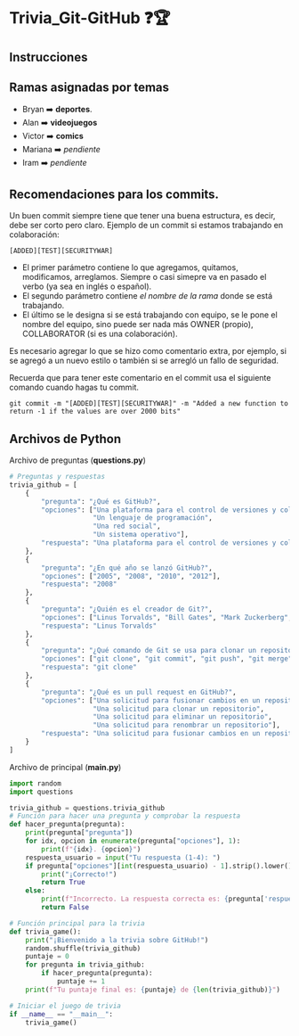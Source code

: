 # Trivia_Git-GitHub ❓🏆

## Instrucciones



## Ramas asignadas por temas

- Bryan ➡️ **deportes**.
- Alan  ➡️ **videojuegos**
- Victor ➡️ **comics**
- Mariana ➡️ *pendiente*
- Iram ➡️ *pendiente*


## Recomendaciones para los commits.
Un buen commit siempre tiene que tener una buena estructura, es decir, debe ser corto pero claro.
Ejemplo de un commit si estamos trabajando en colaboración:
```
[ADDED][TEST][SECURITYWAR]
```
- El primer parámetro contiene lo que agregamos, quitamos, modificamos, arreglamos. Siempre o casi simepre va en pasado el verbo (ya sea en inglés o español).
- El segundo parámetro contiene *el nombre de la rama* donde se está trabajando.
- El último se le designa si se está  trabajando con equipo, se le pone el nombre del equipo, sino puede ser nada más OWNER (propio), COLLABORATOR (si es una colaboración).

Es necesario agregar lo que se hizo como comentario extra, por ejemplo, si se agregó a un nuevo estilo o también si se arregló un fallo de seguridad.

Recuerda que para tener este comentario en el commit usa el siguiente comando cuando hagas tu commit.

```
git commit -m "[ADDED][TEST][SECURITYWAR]" -m "Added a new function to return -1 if the values are over 2000 bits"
```

## Archivos de Python

Archivo de preguntas (**questions.py**)

```python
# Preguntas y respuestas
trivia_github = [
    {
        "pregunta": "¿Qué es GitHub?",
        "opciones": ["Una plataforma para el control de versiones y colaboración de código", 
                     "Un lenguaje de programación", 
                     "Una red social", 
                     "Un sistema operativo"],
        "respuesta": "Una plataforma para el control de versiones y colaboración de código"
    },
    {
        "pregunta": "¿En qué año se lanzó GitHub?",
        "opciones": ["2005", "2008", "2010", "2012"],
        "respuesta": "2008"
    },
    {
        "pregunta": "¿Quién es el creador de Git?",
        "opciones": ["Linus Torvalds", "Bill Gates", "Mark Zuckerberg", "Elon Musk"],
        "respuesta": "Linus Torvalds"
    },
    {
        "pregunta": "¿Qué comando de Git se usa para clonar un repositorio?",
        "opciones": ["git clone", "git commit", "git push", "git merge"],
        "respuesta": "git clone"
    },
    {
        "pregunta": "¿Qué es un pull request en GitHub?",
        "opciones": ["Una solicitud para fusionar cambios en un repositorio", 
                     "Una solicitud para clonar un repositorio", 
                     "Una solicitud para eliminar un repositorio", 
                     "Una solicitud para renombrar un repositorio"],
        "respuesta": "Una solicitud para fusionar cambios en un repositorio"
    }
]
```

Archivo de principal (**main.py**)
```python
import random
import questions

trivia_github = questions.trivia_github
# Función para hacer una pregunta y comprobar la respuesta
def hacer_pregunta(pregunta):
    print(pregunta["pregunta"])
    for idx, opcion in enumerate(pregunta["opciones"], 1):
        print(f"{idx}. {opcion}")
    respuesta_usuario = input("Tu respuesta (1-4): ")
    if pregunta["opciones"][int(respuesta_usuario) - 1].strip().lower() == pregunta["respuesta"].lower():
        print("¡Correcto!")
        return True
    else:
        print(f"Incorrecto. La respuesta correcta es: {pregunta['respuesta']}")
        return False

# Función principal para la trivia
def trivia_game():
    print("¡Bienvenido a la trivia sobre GitHub!")
    random.shuffle(trivia_github)
    puntaje = 0
    for pregunta in trivia_github:
        if hacer_pregunta(pregunta):
            puntaje += 1
    print(f"Tu puntaje final es: {puntaje} de {len(trivia_github)}")

# Iniciar el juego de trivia
if __name__ == "__main__":
    trivia_game()
```